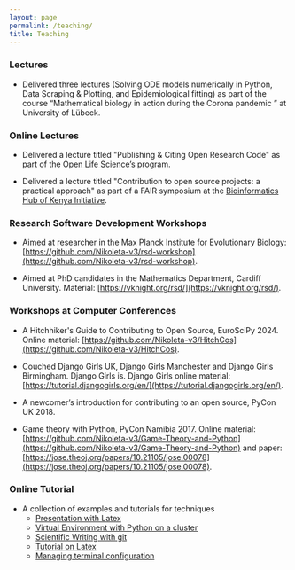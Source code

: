 ```yaml
---
layout: page
permalink: /teaching/
title: Teaching
---
```


### Lectures

- Delivered three lectures (Solving ODE models numerically in Python, Data
Scraping & Plotting, and Epidemiological fitting) as part of the course
“Mathematical biology in action during the Corona pandemic ” at University of
Lübeck.

### Online Lectures

- Delivered a lecture titled "Publishing & Citing Open Research Code" as part of the
  [Open Life Science’s](https://openlifesci.org) program.

- Delivered a lecture titled "Contribution to open source projects: a practical
approach" as part of a FAIR symposium at the [Bioinformatics Hub of Kenya
Initiative](https://bhki.org).

### Research Software Development Workshops

- Aimed at researcher in the Max Planck Institute
  for Evolutionary Biology: [https://github.com/Nikoleta-v3/rsd-workshop](https://github.com/Nikoleta-v3/rsd-workshop).

-  Aimed at PhD candidates in the Mathematics Department,
  Cardiff University. Material: [https://vknight.org/rsd/](https://vknight.org/rsd/).

### Workshops at Computer Conferences

- A Hitchhiker's Guide to Contributing to Open Source, EuroSciPy 2024.
Online material: [https://github.com/Nikoleta-v3/HitchCos](https://github.com/Nikoleta-v3/HitchCos).

- Couched Django Girls UK, Django Girls Manchester and  Django Girls Birmingham.
Django Girls is. Django Girls online material: [https://tutorial.djangogirls.org/en/](https://tutorial.djangogirls.org/en/).

- A newcomer’s introduction for contributing to an open source, PyCon UK 2018.

- Game theory with Python, PyCon Namibia 2017. Online material:
[https://github.com/Nikoleta-v3/Game-Theory-and-Python](https://github.com/Nikoleta-v3/Game-Theory-and-Python)
and paper: [https://jose.theoj.org/papers/10.21105/jose.00078](https://jose.theoj.org/papers/10.21105/jose.00078).



### Online Tutorial

- A collection of examples and tutorials for techniques
  - [Presentation with Latex](https://github.com/Nikoleta-v3/talks/tree/master/lightning-talks/presentation%20with%20Latex)
  - [Virtual Environment with Python on a cluster](https://github.com/DYNOSOBs/DYNOSOB-tutorials/blob/main/src/virtual-env-with-python-on-cluster.md)
  - [Scientific Writing with git](https://github.com/DYNOSOBs/DYNOSOB-scientific-writing-with-git)
  - [Tutorial on Latex]([src/latex.md](https://github.com/DYNOSOBs/DYNOSOB-tutorials/blob/main/src/latex.md))
  - [Managing terminal configuration]([src/terminal_style.md](https://github.com/DYNOSOBs/DYNOSOB-tutorials/blob/main/src/terminal_style.md))